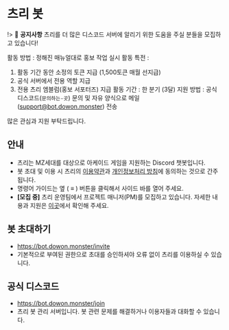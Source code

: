 # 츠리 봇
!> 🚨 **공지사항**
츠리를 더 많은 디스코드 서버에 알리기 위한 도움을 주실 분들을 모집하고 있습니다!

활동 방법 : 정해진 매뉴얼대로 홍보 작업 실시
활동 특전 :
1. 활동 기간 동안 소정의 토큰 지급 (1,500토큰 매월 선지급)
2. 공식 서버에서 전용 역할 지급
3. 전용 츠리 엠블럼(홍보 서포터즈) 지급
활동 기간 : 한 분기 (3달)
지원 방법 : 공식 디스코드(`문의하는-곳`) 문의 및 자유 양식으로 메일(support@bot.dowon.monster) 전송

많은 관심과 지원 부탁드립니다.

## 안내
- 츠리는 MZ세대를 대상으로 아케이드 게임을 지원하는 Discord 챗봇입니다.
- 봇 초대 및 이용 시 츠리의 [이용약관](https://bot.dowon.monster/#/terms)과 [개인정보처리 방침](https://bot.dowon.monster/#/privacy)에 동의하는 것으로 간주됩니다.
- 명령어 가이드는 옆 ( ≡ ) 버튼을 클릭해서 사이드 바를 열어 주세요.
- **[모집 중]** 츠리 운영팀에서 프로젝트 매니저(PM)를 모집하고 있습니다. 자세한 내용과 지원은 [이곳](https://naver.me/Fjc8ISzF)에서 확인해 주세요.

## 봇 초대하기
- https://bot.dowon.monster/invite
- 기본적으로 부여된 권한으로 초대를 승인하셔야 오류 없이 츠리를 이용하실 수 있습니다.

## 공식 디스코드
- https://bot.dowon.monster/join
- 츠리 봇 관리 서버입니다. 봇 관련 문제를 해결하거나 이용자들과 대화할 수 있습니다.
